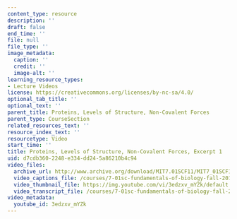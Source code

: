 ```yaml
---
content_type: resource
description: ''
draft: false
end_time: ''
file: null
file_type: ''
image_metadata:
  caption: ''
  credit: ''
  image-alt: ''
learning_resource_types:
- Lecture Videos
license: https://creativecommons.org/licenses/by-nc-sa/4.0/
optional_tab_title: ''
optional_text: ''
parent_title: Proteins, Levels of Structure, Non-Covalent Forces
parent_type: CourseSection
related_resources_text: ''
resource_index_text: ''
resourcetype: Video
start_time: ''
title: Proteins, Levels of Structure, Non-Covalent Forces, Excerpt 1
uid: d7cdb360-2248-e334-dd24-5a86210b4c94
video_files:
  archive_url: http://www.archive.org/download/MIT7.01SCF11/MIT7_01SCF11_track13_300k.mp4
  video_captions_file: /courses/7-01sc-fundamentals-of-biology-fall-2011/3f32d46c629959acb1a82b786c710e1c_3edzxv_mYZk.vtt
  video_thumbnail_file: https://img.youtube.com/vi/3edzxv_mYZk/default.jpg
  video_transcript_file: /courses/7-01sc-fundamentals-of-biology-fall-2011/2d3b526a48e0ca7c969973375d5ffbf9_3edzxv_mYZk.pdf
video_metadata:
  youtube_id: 3edzxv_mYZk
---
```

